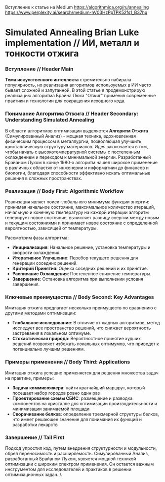 Вступление к статье на Medium
https://algorithmica.org/ru/annealing
https://www.perplexity.ai/search/medium-hV03HzPpTPK52fs1_B37hg

# Simulated Annealing Brian Luke implementation // ИИ, металл и тонкости отжига

### Вступление // Header Main
**Тема искусственного интеллекта** стремительно набирала популярность,
но реализация алгоритмов используемых в ИИ часто бывает сложной и запутанной.
В этой статье я продемонстрирую реализацию алгоритма Брайна Люка "Отжиг"
применив современные практики и технологии для сокращения исходного кода.

### Понимание Алгоритма Отжига // Header Secondary: Understanding Simulated Annealing
В области алгоритмов оптимизации выделяется **Алгоритм Отжига** (Симулированный Анализ) - мощная техника, вдохновленная физическим процессом 
в металлургии, позволяющая улучшить кристаллическую структуру материалов.
Идея заключается в том, чтобы начать с высокотемпературной системы с постепенным охлаждением и переходом к 
минимальной энергии.
Разработанный Брайаном Луком в конце 1980-х алгоритм нашел широкое применение в различных областях
от инженерии и информатики до финансов и биологии, благодаря способности эффективно искать оптимальные решения в 
сложных пространствах.

### Реализация // Body First: Algorithmic Workflow
Реализация являет поиск глобального минимума функции энергии: принимая начальное состояние, максимальное количество 
итераций, начальную и конечную температуру на каждой итерации алгоритм генерирует новое состояние, вычисляет 
разницу энергии между новым и текущим состояниями и принимает новое состояние с определенной вероятностью, зависящей от температуры.

Рассмотрим фазы алгоритма:
- **Инициализация**: Начальное решение, установка температуры и скорости охлаждения.
- **Итеративное Улучшение**: Перебор текущего решения для генерации соседних решений.
- **Критерий Принятия**: Оценка соседних решений и их принятие.
- **Расписание Охлаждения**: Постепенное снижение температуры.
- **Завершение**: Остановка алгоритма при выполнении условия завершения.

### Ключевые преимущества // Body Second: Key Advantages
Имитация отжига предлагает несколько преимуществ по сравнению с другими методами оптимизации:
- **Глобальное исследование**: В отличие от жадных алгоритмов, метод исследует
  все пространство решений, что снижает вероятность застревания в локальном оптимуме.
- **Стохастическая природа**: Вероятностное принятие худших решений позволяет
  избежать локальных оптимумов, что приведет к потенциально лучшим решениям.

### Примеры применения // Body Third: Applications
Имитация отжига успешно применяется для решения множества задач на практике, примеры:
- **Задача коммивояжера**: найти кратчайший маршрут, который посещает набор
  городов ровно один раз
- **Проектирование схемы СБИС**: размещение и разводка компонентов на кристалле
  для оптимизации производительности и минимизации занимаемой площади
- **Сворачивание белков**: определение трехмерной структуры белков,
  что имеет решающее значение для понимания их функций и разработки лекарств

### Завершение // Tail First
Подход упростил код, путем внедрения структурности и модульности, обрел переносимость и расширяемость.
Симулированный Анализ, разработанный Брайаном Луком, является мощной
техникой оптимизации с широким спектром применения. Он остается важным инструментом
для исследователей и практиков в решении оптимизационных задач.
/.
